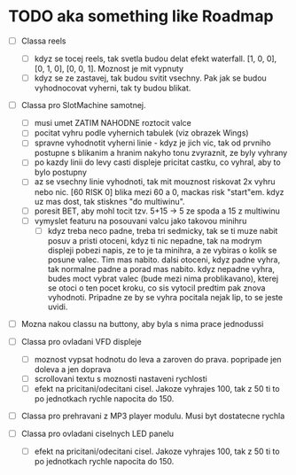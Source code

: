 # TODO aka something like Roadmap

- [ ] Classa reels
    - [ ] kdyz se tocej reels, tak svetla budou delat efekt waterfall. [1, 0, 0], [0, 1, 0], [0, 0, 1]. Moznost je mit vypnuty
    - [ ] kdyz se ze zastavej, tak budou svitit vsechny. Pak jak se budou vyhodnocovat vyherni, tak ty budou blikat.

- [ ] Classa pro SlotMachine samotnej.
    - [ ] musi umet ZATIM NAHODNE roztocit valce
    - [ ] pocitat vyhru podle vyhernich tabulek (viz obrazek Wings)
    - [ ] spravne vyhodnotit vyherni linie - kdyz je jich vic, tak od prvniho postupne s blikanim a hranim nakyho tonu zvyraznit, ze byly vyhrany
    - [ ] po kazdy linii do levy casti displeje pricitat castku, co vyhral, aby to bylo postupny
    - [ ] az se vsechny linie vyhodnoti, tak mit mouznost riskovat 2x vyhru nebo nic. [60     RISK    0] blika mezi 60 a 0, mackas risk "start"em. kdyz uz mas dost, tak stisknes "do multiwinu".
    - [ ] poresit BET, aby mohl tocit tzv. 5+15 -> 5 ze spoda a 15 z multiwinu
    - [ ] vymyslet featuru na posouvani valcu jako takovou minihru
        - [ ] kdyz treba neco padne, treba tri sedmicky, tak se ti muze nabit posuv a pristi otoceni, kdyz ti nic nepadne, tak na modrym displeji pobezi napis, ze to je ta minihra, a ze vybiras o kolik se posune valec. Tim mas nabito. dalsi otoceni, kdyz padne vyhra, tak normalne padne a porad mas nabito. kdyz nepadne vyhra, budes moct vybrat valec (bude mezi nima problikavano), kterej se otoci o ten pocet kroku, co sis vytocil predtim pak znova vyhodnoti. Pripadne ze by se vyhra pocitala nejak lip, to se jeste uvidi.

- [ ] Mozna nakou classu na buttony, aby byla s nima prace jednodussi

- [ ] Classa pro ovladani VFD displeje
    - [ ] moznost vypsat hodnotu do leva a zaroven do prava. popripade jen doleva a jen doprava
    - [ ] scrollovani textu s moznosti nastaveni rychlosti
    - [ ] efekt na pricitani/odecitani cisel. Jakoze vyhrajes 100, tak z 50 ti to po jednotkach rychle napocita do 150.

- [ ] Classa pro prehravani z MP3 player modulu. Musi byt dostatecne rychla
- [ ] Classa pro ovladani ciselnych LED panelu
    - [ ] efekt na pricitani/odecitani cisel. Jakoze vyhrajes 100, tak z 50 ti to po jednotkach rychle napocita do 150.

